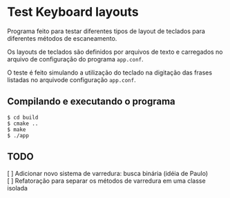 # Test Keyboard layouts

Programa feito para testar diferentes tipos de layout de teclados para diferentes métodos de escaneamento.

Os layouts de teclados são definidos por arquivos de texto e carregados no arquivo de configuração do programa `app.conf`.

O teste é feito simulando a utilização do teclado na digitação das frases listadas no arquivode configuração `app.conf`.



## Compilando e executando o programa

```
$ cd build
$ cmake ..
$ make
$ ./app
```


## TODO

[ ] Adicionar novo sistema de varredura: busca binária (idéia de Paulo)  
[ ] Refatoração para separar os métodos de varredura em uma classe isolada
